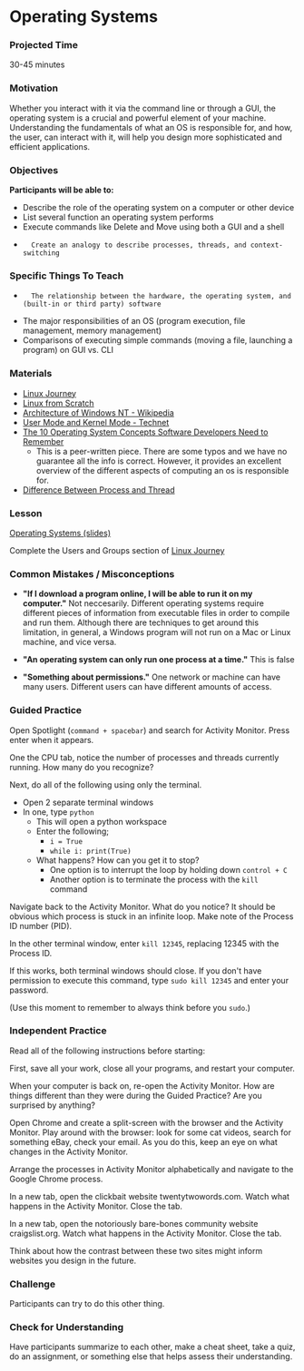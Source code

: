 # Operating Systems

### Projected Time

30-45 minutes

### Motivation

Whether you interact with it via the command line or through a GUI, the operating system is a crucial and powerful element of your machine. Understanding the fundamentals of what an OS is responsible for, and how, the user, can interact with it, will help you design more sophisticated and efficient applications.

### Objectives

**Participants will be able to:**

-   Describe the role of the operating system on a computer or other device
- 	List several function an operating system performs
- 	Execute commands like Delete and Move using both a GUI and a shell
-		Create an analogy to describe processes, threads, and context-switching

### Specific Things To Teach

-		The relationship between the hardware, the operating system, and (built-in or third party) software
-   The major responsibilities of an OS (program execution, file management, memory management)
- 	Comparisons of executing simple commands (moving a file, launching a program) on GUI vs. CLI

### Materials

-   [Linux Journey](https://linuxjourney.com/)
-   [Linux from Scratch](http://linuxfromscratch.org/lfs/read.html)
-   [Architecture of Windows NT - Wikipedia](https://en.wikipedia.org/wiki/Architecture_of_Windows_NT)
-   [User Mode and Kernel Mode - Technet](https://msdn.microsoft.com/en-us/windows/hardware/drivers/gettingstarted/user-mode-and-kernel-mode)
-   [The 10 Operating System Concepts Software Developers Need to Remember](https://medium.com/cracking-the-data-science-interview/the-10-operating-system-concepts-software-developers-need-to-remember-480d0734d710)
    - This is a peer-written piece. There are some typos and we have no guarantee all the info is correct. However, it provides an excellent overview of the different aspects of computing an os is responsible for.
- [Difference Between Process and Thread](https://www.youtube.com/watch?v=O3EyzlZxx3g)

### Lesson

[Operating Systems (slides)](https://docs.google.com/presentation/d/1lHxgrmb1M58f7ww51_xJT8ZeB0izVfMEeZnSLsH2YmU/edit?usp=sharing)

Complete the Users and Groups section of [Linux Journey](https://linuxjourney.com/)

### Common Mistakes / Misconceptions

- **"If I download a program online, I will be able to run it on my computer."** Not neccesarily. Different operating systems require different pieces of information from executable files in order to compile and run them. Although there are techniques to get around this limitation, in general, a Windows program will not run on a Mac or Linux machine, and vice versa.  

- **"An operating system can only run one process at a time."** This is false

- **"Something about permissions."** One network or machine can have many users. Different users can have different amounts of access.

### Guided Practice

Open Spotlight (`command + spacebar`) and search for Activity Monitor. Press enter when it appears.

One the CPU tab, notice the number of processes and threads currently running. How many do you recognize?

Next, do all of the following using only the terminal.

- Open 2 separate terminal windows
- In one, type `python`
  - This will open a python workspace
  - Enter the following;
    - `i = True`
    - `while i: print(True)`
  - What happens? How can you get it to stop?
    - One option is to interrupt the loop by holding down `control + C`
    - Another option is to terminate the process with the `kill` command

Navigate back to the Activity Monitor. What do you notice? It should be obvious which process is stuck in an infinite loop. Make note of the Process ID number (PID).

In the other terminal window, enter `kill 12345`, replacing 12345 with the Process ID.

If this works, both terminal windows should close. If you don't have permission to execute this command, type `sudo kill 12345` and enter your password.

(Use this moment to remember to always think before you `sudo`.)

### Independent Practice

Read all of the following instructions before starting:

First, save all your work, close all your programs, and restart your computer.

When your computer is back on, re-open the Activity Monitor. How are things different than they were during the Guided Practice? Are you surprised by anything?

Open Chrome and create a split-screen with the browser and the Activity Monitor. Play around with the browser: look for some cat videos, search for something eBay, check your email. As you do this, keep an eye on what changes in the Activity Monitor.

Arrange the processes in Activity Monitor alphabetically and navigate to the Google Chrome process.

In a new tab, open the clickbait website twentytwowords.com. Watch what happens in the Activity Monitor. Close the tab.

In a new tab, open the notoriously bare-bones community website craigslist.org. Watch what happens in the Activity Monitor. Close the tab.

Think about how the contrast between these two sites might inform websites you design in the future. 


### Challenge

Participants can try to do this other thing.

### Check for Understanding

Have participants summarize to each other, make a cheat sheet, take a quiz, do an assignment, or something else that helps assess their understanding.
